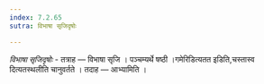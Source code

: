 ```yaml
---
index: 7.2.65
sutra: विभाषा सृजिदृषोः

---
```

_विभाषा सृजिदृषोः_ - तत्राह —  विभाषा सृजि । पञ्चम्यर्थे षष्ठी ।गमेरिडित्यतत इडिति,चस्तास्व दित्यतस्थलीति चानुवर्तते । तदाह —  आभ्यामिति ।